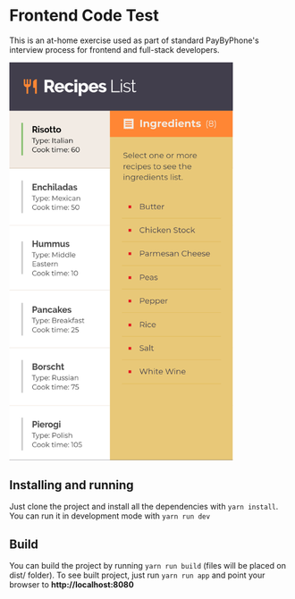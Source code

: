 # Frontend Code Test

This is an at-home exercise used as part of standard PayByPhone's interview process for frontend and full-stack developers.

<img src="https://raw.githubusercontent.com/gustavocardoso/frontend-test/readme/screenshot.png" width="400" />

## Installing and running

Just clone the project and install all the dependencies with `yarn install`.
You can run it in development mode with `yarn run dev`

## Build

You can build the project by running `yarn run build` (files will be placed on dist/ folder). To see built project, just run `yarn run app` and point your browser to **http://localhost:8080**
